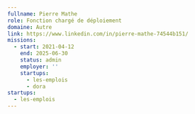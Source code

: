```yaml
---
fullname: Pierre Mathe
role: Fonction chargé de déploiement
domaine: Autre
link: https://www.linkedin.com/in/pierre-mathe-74544b151/
missions:
  - start: 2021-04-12
    end: 2025-06-30
    status: admin
    employer: ''
    startups:
      - les-emplois
      - dora
startups:
  - les-emplois
---
```

